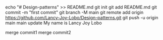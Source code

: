 echo "# Design-patterns" >> README.md
git init
git add README.md
git commit -m "first commit"
git branch -M main
git remote add origin https://github.com/Lancy-Joy-Lobo/Design-patterns.git
git push -u origin main
main update
My name is Lancy Joy Lobo

merge commit1
merge commit2
